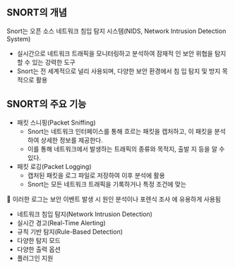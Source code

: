 ## SNORT의 개념
Snort는 오픈 소스 네트워크 침입 탐지 시스템(NIDS, Network Intrusion Detection System)
* 실시간으로 네트워크 트래픽을 모니터링하고 분석하여 잠재적 인 보안 위협을 탐지할 수 있는 강력한 도구
* Snort는 전 세계적으로 널리 사용되며, 다양한 보안 환경에서 침 입 탐지 및 방지 목적으로 활용

## SNORT의  주요 기능
* 패킷 스니핑(Packet Sniffing)
	* Snort는 네트워크 인터페이스를 통해 흐르는 패킷을 캡처하고, 이 패킷을 분석하여 상세한 정보를 제공한다.
	* 이를 통해 네트워크에서 발생하는 트래픽의 종류와 목적지, 출발 지 등을 알 수 있다.
* 패킷 로깅(Packet Logging)
	* 캡처된 패킷을 로그 파일로 저장하여 이후 분석에 활용  
	* Snort는 모든 네트워크 트래픽을 기록하거나 특정 조건에 맞는

 이러한 로그는 보안 이벤트 발생 시 원인 분석이나 포렌식 조사 에 유용하게 사용됨
* 네트워크 침입 탐지(Network Intrusion Detection)
* 실시간 경고(Real-Time Alerting)
* 규칙 기반 탐지(Rule-Based Detection)
* 다양한 탐지 모드 
* 다양한 출력 옵션 
* 플러그인 지원

